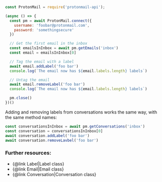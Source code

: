 ```js
const ProtonMail = require('protonmail-api');

(async () => {
  const pm = await ProtonMail.connect({
    username: 'foobar@protonmail.com',
    password: 'somethingsecure'
  })

  // Get the first email in the inbox
  const emailsInInbox = await pm.getEmails('inbox')
  const email = emailsInInbox[0]

  // Tag the email with a label
  await email.addLabel('foo bar')
  console.log(`The email now has ${email.labels.length} labels`)

  // Untag the email
  await email.removeLabel('foo bar')
  console.log(`The email now has ${email.labels.length} labels`)

  pm.close()
})()
```

Adding and removing labels from conversations works the same way, with the same method names:

```js
const conversationsInInbox = await pm.getConversations('inbox')
const conversation = conversationsInInbox[0]
await conversation.addLabel('foo bar')
await conversation.removeLavbel('foo bar')
```

### Further resources:
- {@link Label|Label class}
- {@link Email|Email class}
- {@link Conversation|Conversation class}